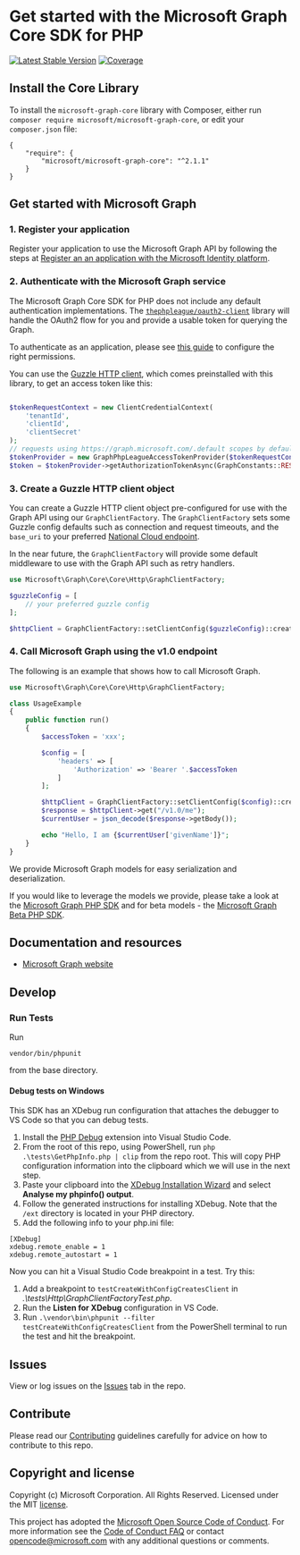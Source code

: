 # Get started with the Microsoft Graph Core SDK for PHP

[![Latest Stable Version](https://poser.pugx.org/microsoft/microsoft-graph-core/version)](https://packagist.org/packages/microsoft/microsoft-graph-core)
[![Coverage](https://sonarcloud.io/api/project_badges/measure?project=microsoftgraph_msgraph-sdk-php-core&metric=coverage)](https://sonarcloud.io/dashboard?id=microsoftgraph_msgraph-sdk-php-core)

## Install the Core Library
To install the `microsoft-graph-core` library with Composer, either run `composer require microsoft/microsoft-graph-core`, or edit your `composer.json` file:
```
{
    "require": {
        "microsoft/microsoft-graph-core": "^2.1.1"
    }
}
```
## Get started with Microsoft Graph

### 1. Register your application

Register your application to use the Microsoft Graph API by following the steps at [Register an an application with the Microsoft Identity platform](https://aka.ms/registerApplication).

### 2. Authenticate with the Microsoft Graph service

The Microsoft Graph Core SDK for PHP does not include any default authentication implementations. The [`thephpleague/oauth2-client`](https://github.com/thephpleague/oauth2-client) library will handle the OAuth2 flow for you and provide a usable token for querying the Graph.

To authenticate as an application, please see [this guide](https://docs.microsoft.com/en-us/graph/auth-v2-service?context=graph%2Fapi%2F1.0&view=graph-rest-1.0) to configure the right permissions.

You can use the [Guzzle HTTP client](http://docs.guzzlephp.org/en/stable/), which comes preinstalled with this library, to get an access token like this:
```php

$tokenRequestContext = new ClientCredentialContext(
    'tenantId',
    'clientId',
    'clientSecret'
);
// requests using https://graph.microsoft.com/.default scopes by default
$tokenProvider = new GraphPhpLeagueAccessTokenProvider($tokenRequestContext);
$token = $tokenProvider->getAuthorizationTokenAsync(GraphConstants::REST_ENDPOINT)->wait();
```

### 3. Create a Guzzle HTTP client object
You can create a Guzzle HTTP client object pre-configured for use with the Graph API using our `GraphClientFactory`. The `GraphClientFactory`
sets some Guzzle config defaults such as connection and request timeouts, and the `base_uri` to your preferred [National Cloud endpoint](https://docs.microsoft.com/en-us/graph/deployments#microsoft-graph-and-graph-explorer-service-root-endpoints).

In the near future, the `GraphClientFactory` will provide some default middleware to use with the Graph API such as retry handlers.

```php
use Microsoft\Graph\Core\Core\Http\GraphClientFactory;

$guzzleConfig = [
    // your preferred guzzle config
];

$httpClient = GraphClientFactory::setClientConfig($guzzleConfig)::create();

```

### 4. Call Microsoft Graph using the v1.0 endpoint

The following is an example that shows how to call Microsoft Graph.

```php
use Microsoft\Graph\Core\Core\Http\GraphClientFactory;

class UsageExample
{
    public function run()
    {
        $accessToken = 'xxx';

        $config = [
            'headers' => [
                'Authorization' => 'Bearer '.$accessToken
            ]
        ];

        $httpClient = GraphClientFactory::setClientConfig($config)::create();
        $response = $httpClient->get("/v1.0/me");
        $currentUser = json_decode($response->getBody());

        echo "Hello, I am {$currentUser['givenName']}";
    }
}
```

We provide Microsoft Graph models for easy serialization and deserialization.

If you would like to leverage the models we provide, please take a look at the [Microsoft Graph PHP SDK](https://packagist.org/packages/microsoft/microsoft-graph) and for
beta models - the [Microsoft Graph Beta PHP SDK](https://packagist.org/packages/microsoft/microsoft-graph-beta).

## Documentation and resources

* [Microsoft Graph website](https://aka.ms/graph)

## Develop

### Run Tests

Run
 ```shell
vendor/bin/phpunit
```
from the base directory.

#### Debug tests on Windows

This SDK has an XDebug run configuration that attaches the debugger to VS Code so that you can debug tests.

1. Install the [PHP Debug](https://marketplace.visualstudio.com/items?itemName=felixfbecker.php-debug) extension into Visual Studio Code.
2. From the root of this repo, using PowerShell, run `php .\tests\GetPhpInfo.php | clip` from the repo root. This will copy PHP configuration information into the clipboard which we will use in the next step.
3. Paste your clipboard into the [XDebug Installation Wizard](https://xdebug.org/wizard) and select **Analyse my phpinfo() output**.
4. Follow the generated instructions for installing XDebug. Note that the `/ext` directory is located in your PHP directory.
5. Add the following info to your php.ini file:

```
[XDebug]
xdebug.remote_enable = 1
xdebug.remote_autostart = 1
```

Now you can hit a Visual Studio Code breakpoint in a test. Try this:

1. Add a breakpoint to `testCreateWithConfigCreatesClient` in *.\tests\Http\GraphClientFactoryTest.php*.
2. Run the **Listen for XDebug** configuration in VS Code.
3. Run `.\vendor\bin\phpunit --filter testCreateWithConfigCreatesClient` from the PowerShell terminal to run the test and hit the breakpoint.

## Issues

View or log issues on the [Issues](https://github.com/microsoftgraph/msgraph-sdk-php-core/issues) tab in the repo.

## Contribute

Please read our [Contributing](https://github.com/microsoftgraph/msgraph-sdk-php-core/blob/master/CONTRIBUTING.md) guidelines carefully for advice on how to contribute to this repo.

## Copyright and license

Copyright (c) Microsoft Corporation. All Rights Reserved. Licensed under the MIT [license](LICENSE).

This project has adopted the [Microsoft Open Source Code of Conduct](https://opensource.microsoft.com/codeofconduct/). For more information see the [Code of Conduct FAQ](https://opensource.microsoft.com/codeofconduct/faq/) or contact [opencode@microsoft.com](mailto:opencode@microsoft.com) with any additional questions or comments.
